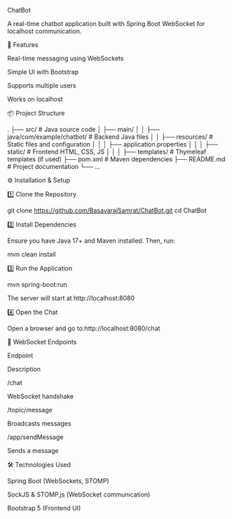 ChatBot

A real-time chatbot application built with Spring Boot WebSocket for localhost communication.

🚀 Features

Real-time messaging using WebSockets

Simple UI with Bootstrap

Supports multiple users

Works on localhost

📦 Project Structure

.
├── src/                         # Java source code
│   ├── main/
│   │   ├── java/com/example/chatbot/   # Backend Java files
│   │   ├── resources/           # Static files and configuration
│   │   │   ├── application.properties
│   │   │   ├── static/          # Frontend HTML, CSS, JS
│   │   │   ├── templates/       # Thymeleaf templates (if used)
├── pom.xml                      # Maven dependencies
├── README.md                    # Project documentation
└── ...

⚙️ Installation & Setup

1️⃣ Clone the Repository

git clone https://github.com/BasavarajSamrat/ChatBot.git
cd ChatBot

2️⃣ Install Dependencies

Ensure you have Java 17+ and Maven installed. Then, run:

mvn clean install

3️⃣ Run the Application

mvn spring-boot:run

The server will start at http://localhost:8080

4️⃣ Open the Chat

Open a browser and go to:http://localhost:8080/chat

🔌 WebSocket Endpoints

Endpoint

Description

/chat

WebSocket handshake

/topic/message

Broadcasts messages

/app/sendMessage

Sends a message

🛠 Technologies Used

Spring Boot (WebSockets, STOMP)

SockJS & STOMP.js (WebSocket communication)

Bootstrap 5 (Frontend UI)
